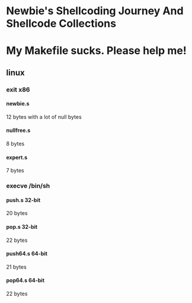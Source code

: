 # Newbie's Shellcoding Journey And Shellcode Collections

# My Makefile sucks. Please help me!

## linux

### exit x86

#### newbie.s

12 bytes with a lot of null bytes

#### nullfree.s

8 bytes

#### expert.s

7 bytes


### execve /bin/sh

#### push.s 32-bit

20 bytes

#### pop.s 32-bit

22 bytes

#### push64.s 64-bit

21 bytes

#### pop64.s 64-bit

22 bytes
